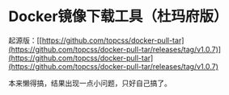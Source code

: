 # Docker镜像下载工具（杜玛府版）

起源版：[[https://github.com/topcss/docker-pull-tar](https://github.com/topcss/docker-pull-tar/releases/tag/v1.0.7)](https://github.com/topcss/docker-pull-tar](https://github.com/topcss/docker-pull-tar/releases/tag/v1.0.7)

本来懒得搞，结果出现一点小问题，只好自己搞了。
